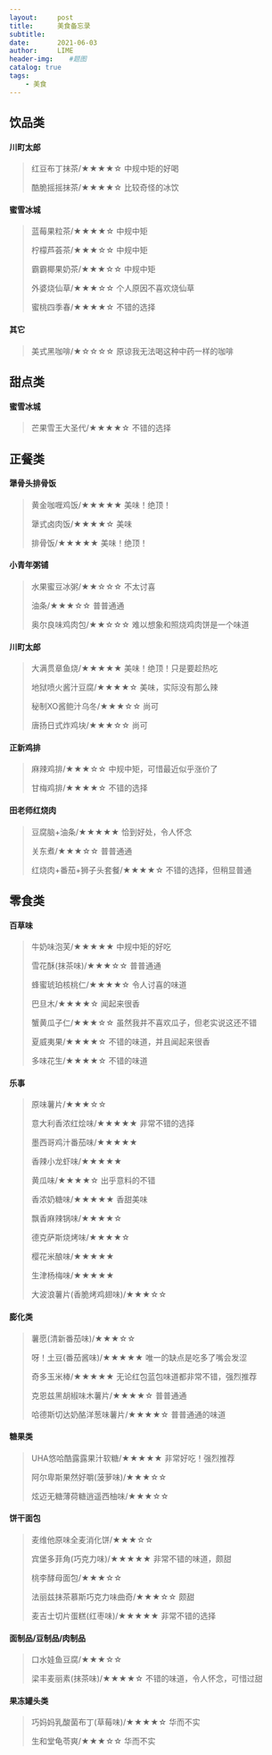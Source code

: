 ```yaml
---
layout:     post
title:      美食备忘录
subtitle:   
date:       2021-06-03
author:     LIME
header-img:    #题图
catalog: true
tags:
    - 美食
---
```


## 饮品类
#### 川町太郎
> 红豆布丁抹茶/★★★★☆ 中规中矩的好喝
> 
> 酷脆摇摇抹茶/★★★★☆ 比较奇怪的冰饮

#### 蜜雪冰城
> 蓝莓果粒茶/★★★★☆ 中规中矩
> 
> 柠檬芦荟茶/★★★☆☆ 中规中矩
> 
> 霸霸椰果奶茶/★★★☆☆ 中规中矩
> 
> 外婆烧仙草/★★★☆☆ 个人原因不喜欢烧仙草
> 
> 蜜桃四季春/★★★★☆ 不错的选择

#### 其它
> 美式黑咖啡/★☆☆☆☆ 原谅我无法喝这种中药一样的咖啡

## 甜点类
#### 蜜雪冰城
> 芒果雪王大圣代/★★★★☆ 不错的选择

## 正餐类
#### 犟骨头排骨饭
> 黄金咖喱鸡饭/★★★★★ 美味！绝顶！
> 
> 犟式卤肉饭/★★★★☆ 美味
> 
> 排骨饭/★★★★★ 美味！绝顶！

#### 小青年粥铺
> 水果蜜豆冰粥/★★☆☆☆ 不太讨喜
> 
> 油条/★★★☆☆ 普普通通
> 
> 奥尔良味鸡肉包/★★☆☆☆ 难以想象和照烧鸡肉饼是一个味道

#### 川町太郎
> 大满贯章鱼烧/★★★★★ 美味！绝顶！只是要趁热吃
> 
> 地狱喷火酱汁豆腐/★★★★☆ 美味，实际没有那么辣
> 
> 秘制XO酱鲍汁乌冬/★★★☆☆ 尚可
> 
> 唐扬日式炸鸡块/★★★☆☆ 尚可

#### 正新鸡排
> 麻辣鸡排/★★★☆☆ 中规中矩，可惜最近似乎涨价了
> 
> 甘梅鸡排/★★★★☆ 不错的选择

#### 田老师红烧肉
> 豆腐脑+油条/★★★★★ 恰到好处，令人怀念
> 
> 关东煮/★★★☆☆ 普普通通
> 
> 红烧肉+番茄+狮子头套餐/★★★★☆ 不错的选择，但稍显普通

## 零食类
#### 百草味
> 牛奶味泡芙/★★★★★ 中规中矩的好吃
> 
> 雪花酥(抹茶味)/★★★☆☆ 普普通通
> 
> 蜂蜜琥珀核桃仁/★★★★☆ 令人讨喜的味道
> 
> 巴旦木/★★★★☆ 闻起来很香
> 
> 蟹黄瓜子仁/★★★☆☆ 虽然我并不喜欢瓜子，但老实说这还不错
> 
> 夏威夷果/★★★★☆ 不错的味道，并且闻起来很香
> 
> 多味花生/★★★★☆ 不错的味道

#### 乐事
> 原味薯片/★★★☆☆ 
> 
> 意大利香浓红烩味/★★★★★ 非常不错的选择
> 
> 墨西哥鸡汁番茄味/★★★★★ 
> 
> 香辣小龙虾味/★★★★★
> 
> 黄瓜味/★★★★☆ 出乎意料的不错
> 
> 香浓奶糖味/★★★★★ 香甜美味
> 
> 飘香麻辣锅味/★★★★☆
> 
> 德克萨斯烧烤味/★★★★☆
> 
> 樱花米酿味/★★★★★
> 
> 生津杨梅味/★★★★★
> 
> 大波浪薯片(香脆烤鸡翅味)/★★★☆☆

#### 膨化类
> 薯愿(清新番茄味)/★★★☆☆
> 
> 呀！土豆(番茄酱味)/★★★★★ 唯一的缺点是吃多了嘴会发涩
> 
> 奇多玉米棒/★★★★★ 无论红包蓝包味道都非常不错，强烈推荐
> 
> 克恩兹黑胡椒味木薯片/★★★★☆ 普普通通
> 
> 哈德斯切达奶酪洋葱味薯片/★★★★☆ 普普通通的味道

#### 糖果类
> UHA悠哈酷露露果汁软糖/★★★★★ 非常好吃！强烈推荐
> 
> 阿尔卑斯果然好嚼(菠萝味)/★★★☆☆ 
> 
> 炫迈无糖薄荷糖逍遥西柚味/★★★☆☆ 

#### 饼干面包
> 麦维他原味全麦消化饼/★★★☆☆ 
> 
> 宾堡多菲角(巧克力味)/★★★★★ 非常不错的味道，颇甜
> 
> 桃李酵母面包/★★★☆☆
> 
> 法丽兹抹茶慕斯巧克力味曲奇/★★★☆☆ 颇甜
> 
> 麦吉士切片蛋糕(红枣味)/★★★★★ 非常不错的选择

#### 面制品/豆制品/肉制品
> 口水娃鱼豆腐/★★★☆☆ 
> 
> 梁丰麦丽素(抹茶味)/★★★★☆ 不错的味道，令人怀念，可惜过甜

#### 果冻罐头类
> 巧妈妈乳酸菌布丁(草莓味)/★★★★☆ 华而不实
> 
> 生和堂龟苓爽/★★★☆☆ 华而不实
